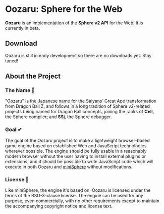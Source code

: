 # Oozaru: Sphere for the Web

**Oozaru** is an implementation of the **Sphere v2 API** for the Web.  It is
currently in beta.

## Download

Oozaru is still in early development so there are no downloads yet. Stay tuned!

## About the Project

### The Name 🐒

"Oozaru" is the Japanese name for the Saiyans' Great Ape transformation from
Dragon Ball Z, and follows in a long tradition of Sphere v2-related projects
being named for Dragon Ball concepts, joining the ranks of **Cell**, the Sphere
compiler; and **SSj**, the Sphere debugger.

### Goal ✔

The goal of the Oozaru project is to make a lightweight browser-based game
engine based on established Web and JavaScript technologies wherever possible.
The engine should be fully usable in a reasonably modern browser without the
user having to install external plugins or extensions, and it should be
possible to write JavaScript code which will execute in both Oozaru and
[miniSphere](https://github.com/fatcerberus/miniSphere) without modifications.

### License 📜

Like miniSphere, the engine it's based on, Oozaru is licensed under the terms
of the BSD-3-clause license. The engine can be used for any purpose, even
commercially, with no other requirements except to maintain the accompanying
copyright notice and license text.
